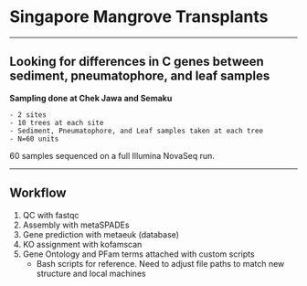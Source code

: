 # Singapore Mangrove Transplants

___

## Looking for differences in C genes between sediment, pneumatophore, and leaf samples


**Sampling done at Chek Jawa and Semaku**

	- 2 sites
	- 10 trees at each site
	- Sediment, Pneumatophore, and Leaf samples taken at each tree
	- N=60 units

60 samples sequenced on a full Illumina NovaSeq run.
___

## Workflow

1. QC with fastqc
2. Assembly with metaSPADEs
3. Gene prediction with metaeuk (database)
4. KO assignment with kofamscan
5. Gene Ontology and PFam terms attached with custom scripts
	- Bash scripts for reference. Need to adjust file paths to match new structure and local machines

